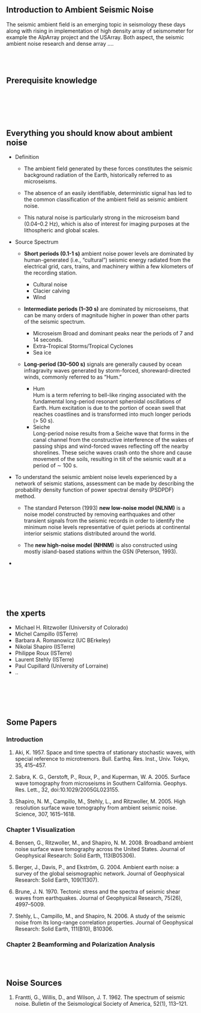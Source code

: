 ## Introduction to Ambient Seismic Noise

The seismic ambient field is an emerging topic in seismology these days along with rising in implementation of high density 
array of seismometer for example the AlpArray project and the USArray. Both aspect, the seismic ambient noise research and dense array .... 
  
<br>
<br>
  
## Prerequisite knowledge

<br>
<br>  
<br>  
<br>  
  
## Everything you should know about ambient noise
- Definition  
  - The ambient field generated by these forces constitutes the seismic background radiation of the Earth, historically referred to as microseisms.

  - The absence of an easily identifiable, deterministic signal has led to the common classification of the ambient field as seismic ambient noise.

  - This natural noise is particularly strong in the microseism band (0.04–0.2 Hz), which is also of interest for imaging purposes at the lithospheric and global scales.

- Source Spectrum  
  - **Short periods (0.1-1 s)** ambient noise power levels are dominated by human-generated (i.e., “cultural”) seismic energy radiated from the electrical grid, cars, trains, and machinery within a few kilometers of the recording station.
    - Cultural noise
    - Clacier calving
    - Wind
  
  - **Intermediate periods (1–30 s)** are dominated by microseisms, that can be many orders of magnitude higher in power than other parts of the seismic spectrum. 
    - Microseism
      Broad and dominant peaks near the periods of 7 and 14 seconds. 
    - Extra-Tropical Storms/Tropical Cyclones
    - Sea ice
  
  - **Long-period (30–500 s)** signals are generally caused by ocean infragravity waves generated by storm-forced, shoreward-directed winds, commonly referred to as “Hum.”
    - Hum  
      Hum is a term referring to bell-like ringing associated with the fundamental long-period resonant spheroidal  oscillations of Earth. Hum excitation is due to the portion of ocean swell that reaches coastlines and is transformed into much longer periods (> 50 s). 
    - Seiche  
      Long-period noise results from a Seiche wave that forms in the canal channel from the constructive interference of the wakes of passing ships and wind-forced waves reflecting off the nearby shorelines. These seiche waves crash onto the shore and cause movement of the soils, resulting in tilt of the seismic vault at a period of ∼ 100 s.
     
- To understand the seismic ambient noise levels experienced by a network of seismic stations, assessment can be made by describing the probability density function of power spectral density (PSDPDF) method. 
  - The standard Peterson (1993) **new low-noise model (NLNM)** is a noise model constructed by removing earthquakes and other transient signals from the seismic records in order to identify the minimum noise levels representative of quiet periods at continental interior seismic stations distributed around the world.

  - The **new high-noise model (NHNM)** is also constructed using mostly island-based stations within the GSN (Peterson, 1993).
  
- 
     









<br>
<br>
<br>
<br>

## the xperts
- Michael H. Ritzwoller (University of Colorado)
- Michel Campillo (ISTerre)
- Barbara A. Romanowicz (UC BErkeley)
- Nikolai Shapiro (ISTerre)
- Philippe Roux (ISTerre)
- Laurent Stehly (ISTerre)
- Paul Cupillard (University of Lorraine)
- ..

<br>  
<br>  
<br>  
<br>  
  
## Some Papers
### Introduction
1. Aki, K. 1957. Space and time spectra of stationary stochastic waves, with special reference to microtremors. Bull. Earthq. Res. Inst., Univ. Tokyo, 35, 415–457.

2. Sabra, K. G., Gerstoft, P., Roux, P., and Kuperman, W. A. 2005. Surface wave tomography from microseisms in Southern California. Geophys. Res. Lett., 32, doi:10.1029/2005GL023155.

3. Shapiro, N. M., Campillo, M., Stehly, L., and Ritzwoller, M. 2005. High resolution surface wave tomography from ambient seismic noise. Science, 307, 1615–1618.

### Chapter 1 Visualization
4. Bensen, G., Ritzwoller, M., and Shapiro, N. M. 2008. Broadband ambient noise surface wave tomography across the United States. Journal of Geophysical Research: Solid Earth, 113(B05306).

5. Berger, J., Davis, P., and Ekström, G. 2004. Ambient earth noise: a survey of the global seismographic network. Journal of Geophysical Research: Solid Earth, 109(11307).

6. Brune, J. N. 1970. Tectonic stress and the spectra of seismic shear waves from earthquakes. Journal of Geophysical Research, 75(26), 4997–5009.

7. Stehly, L., Campillo, M., and Shapiro, N. 2006. A study of the seismic noise from its long-range correlation properties. Journal of Geophysical Research: Solid Earth, 111(B10), B10306.

### Chapter 2 Beamforming and Polarization Analysis

<br>
<br>

## Noise Sources
1. Frantti, G., Willis, D., and Wilson, J. T. 1962. The spectrum of seismic noise. Bulletin of the Seismological Society of America, 52(1), 113–121.






